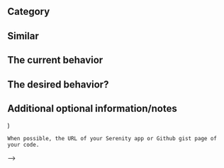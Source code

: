 <!--
  To make it easier for us to address your issue, we have made a template you can fill out.
  Please make separate posts for each feature request or bug report.
-->

## Category
<!--
  Is it a bug, or a feature request? Does it concern Serenity libraries, the Serene web template, or maybe general C#, .NET or MVC?
  Is this a how-to tutorial? Consider posting it as part of the wiki instead.
-->

## Similar
<!--   Sources/Referenced Issues/Credits: 
    The issue number of any previous issues by other people that you have already read?
-->

## The current behavior
<!-- Provide the steps to reproduce the bug. -->

## The desired behavior?
<!-- Describe the way it should behave. -->

## Additional optional information/notes
<!--    
  Compatible Serenity/Serene Version/s: 
    (Maybe it has ben fixed in a newer version?)
  Modules/Filenames Concerned:
     (Which files are causing you trouble?)
  Examples (Code snippets): 
    (Don't forget to wrap it like ``` code here ``` for formatting and readability-->)
    When possible, the URL of your Serenity app or Github gist page of your code.
-->



<!--    Thank you for giving us your feedback
        Volkan Ceylan and Serenity Community 
-->

